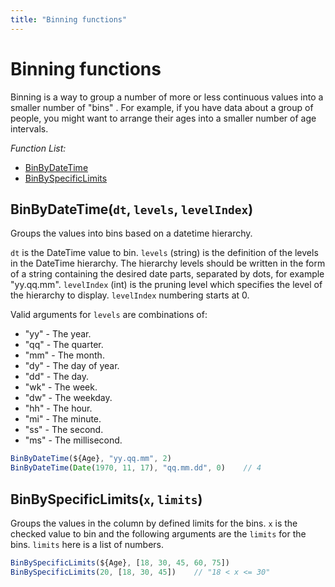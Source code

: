 ```yaml
---
title: "Binning functions"
---
```

<!-- SUBTITLE: -->

# Binning functions

Binning is a way to group a number of more or less continuous values into a smaller number of "bins"
. For example, if you have data about a group of people, you might want to arrange their ages into a smaller number of
age intervals.

*Function List:*

- [BinByDateTime](#binbydatetime)
- [BinBySpecificLimits](#binbyspecificlimits)

## <a name="binbydatetime"></a>BinByDateTime(`dt`, `levels`, `levelIndex`)

Groups the values into bins based on a datetime hierarchy.

`dt` is the DateTime value to bin. `levels` (string) is the definition of the levels in the DateTime hierarchy. The
hierarchy levels should be written in the form of a string containing the desired date parts, separated by dots, for
example "yy.qq.mm". `levelIndex` (int) is the pruning level which specifies the level of the hierarchy to
display. `levelIndex` numbering starts at 0.

Valid arguments for `levels` are combinations of:

- "yy" - The year.
- "qq" - The quarter.
- "mm" - The month.
- "dy" - The day of year.
- "dd" - The day.
- "wk" - The week.
- "dw" - The weekday.
- "hh" - The hour.
- "mi" - The minute.
- "ss" - The second.
- "ms" - The millisecond.

```javascript
BinByDateTime(${Age}, "yy.qq.mm", 2)
BinByDateTime(Date(1970, 11, 17), "qq.mm.dd", 0)    // 4
```

## <a name="binbyspecificlimits"></a>BinBySpecificLimits(`x`, `limits`)

Groups the values in the column by defined limits for the bins. `x` is the checked value to bin and the following
arguments are the `limits` for the bins. `limits` here is a list of numbers.

```javascript
BinBySpecificLimits(${Age}, [18, 30, 45, 60, 75])
BinBySpecificLimits(20, [18, 30, 45])    // "18 < x <= 30"
```
